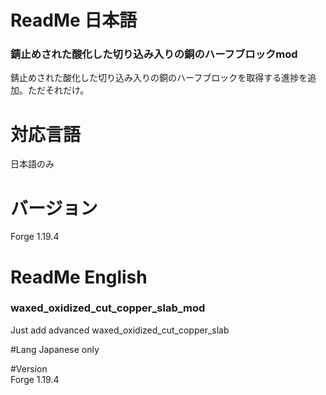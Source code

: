# ReadMe 日本語  
### 錆止めされた酸化した切り込み入りの銅のハーフブロックmod  
錆止めされた酸化した切り込み入りの銅のハーフブロックを取得する進捗を追加。ただそれだけ。  

# 対応言語  
日本語のみ  

# バージョン  
Forge 1.19.4  

# ReadMe English
### waxed_oxidized_cut_copper_slab_mod
Just add advanced waxed_oxidized_cut_copper_slab 

#Lang
Japanese only  

#Version  
Forge 1.19.4  

